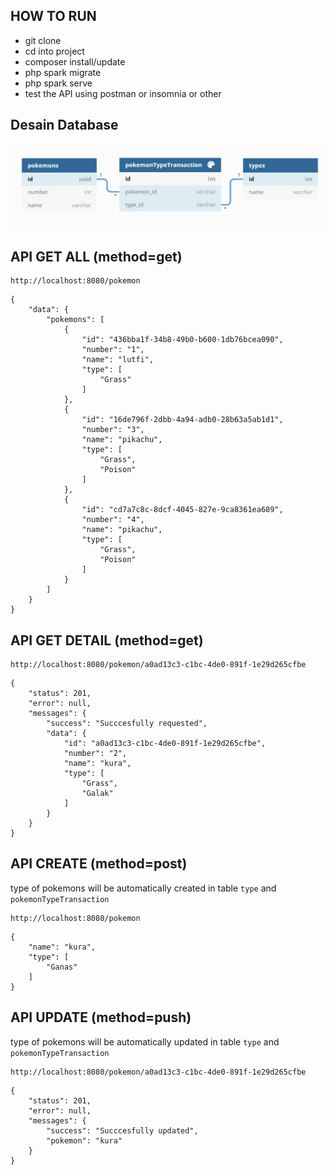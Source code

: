 ## HOW TO RUN
- git clone
- cd into project
- composer install/update
- php spark migrate
- php spark serve
- test the API using postman or insomnia or other

## Desain Database

![alt](Screenshot%20(88).png)

## API GET ALL (method=get)

```
http://localhost:8080/pokemon
```

```
{
    "data": {
        "pokemons": [
            {
                "id": "436bba1f-34b8-49b0-b600-1db76bcea090",
                "number": "1",
                "name": "lutfi",
                "type": [
                    "Grass"
                ]
            },
            {
                "id": "16de796f-2dbb-4a94-adb0-28b63a5ab1d1",
                "number": "3",
                "name": "pikachu",
                "type": [
                    "Grass",
                    "Poison"
                ]
            },
            {
                "id": "cd7a7c8c-8dcf-4045-827e-9ca8361ea689",
                "number": "4",
                "name": "pikachu",
                "type": [
                    "Grass",
                    "Poison"
                ]
            }
        ]
    }
}
```

## API GET DETAIL (method=get)

```
http://localhost:8080/pokemon/a0ad13c3-c1bc-4de0-891f-1e29d265cfbe
```

```
{
    "status": 201,
    "error": null,
    "messages": {
        "success": "Succcesfully requested",
        "data": {
            "id": "a0ad13c3-c1bc-4de0-891f-1e29d265cfbe",
            "number": "2",
            "name": "kura",
            "type": [
                "Grass",
                "Galak"
            ]
        }
    }
}
```

## API CREATE (method=post)

type of pokemons will be automatically created in table `type` and `pokemonTypeTransaction`

```
http://localhost:8080/pokemon
```

```
{
    "name": "kura",
    "type": [
        "Ganas"
    ]
}
```

## API UPDATE (method=push)
type of pokemons will be automatically updated in table `type` and `pokemonTypeTransaction`
```
http://localhost:8080/pokemon/a0ad13c3-c1bc-4de0-891f-1e29d265cfbe
```
```
{
    "status": 201,
    "error": null,
    "messages": {
        "success": "Succcesfully updated",
        "pokemon": "kura"
    }
}
```